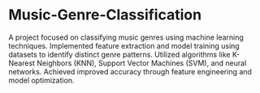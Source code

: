 # Music-Genre-Classification
A project focused on classifying music genres using machine learning techniques. Implemented feature extraction and model training using datasets to identify distinct genre patterns. Utilized algorithms like K-Nearest Neighbors (KNN), Support Vector Machines (SVM), and neural networks. Achieved improved accuracy through feature engineering and model optimization.
